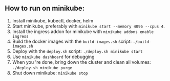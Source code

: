 ## How to run on minikube:

1. Install minikube, kubectl, docker, helm
2. Start minikube, preferably with `minikube start --memory 4096 --cpus 4`.
3. Install the ingress addon for minikube with `minikube addons enable ingress`
4. Build the docker images with the `build-images.sh` script: `./build-images.sh`
5. Deploy with the `deploy.sh` script: `./deploy.sh minikube start`
6. Use `minikube dashboard` for debugging
7. When you 're done, bring down the cluster and clean all volumes: `./deploy.sh minikube purge`
8. Shut down minikube: `minikube stop`
